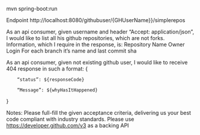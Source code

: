 mvn spring-boot:run

Endpoint http://localhost:8080/githubuser/{GHUserName}}/simplerepos

As an api consumer, given username and header “Accept: application/json”, I would like to list all his github repositories, which are not forks. Information, which I require in the response, is:
Repository Name
Owner Login
For each branch it’s name and last commit sha

As an api consumer, given not existing github user, I would like to receive 404 response in such a format:
{

        “status”: ${responseCode}

        “Message”: ${whyHasItHappened}

}

Notes:
Please full-fill the given acceptance criteria, delivering us your best code compliant with industry standards.
Please use https://developer.github.com/v3 as a backing API
